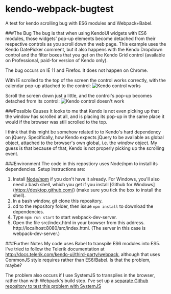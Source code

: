 # kendo-webpack-bugtest
 A test for kendo scrolling bug with ES6 modules and Webpack+Babel.

###The Bug
The bug is that when using KendoUI widgets with ES6 modules, those widgets' pop-up elements become detached from their respective controls as you scroll down the web page.  This example uses the Kendo DatePicker comment, but it also happens with the Kendo Dropdown control and the filter boxes that you get on the Kendo Grid control (available on Professional, paid-for version of Kendo only).

The bug occurs on IE 11 and Firefox.  It does not happen on Chrome.


With IE scrolled to the top of the screen the control works correctly, with the calendar pop-up attached to the control:
![Kendo control works](http://www.users.on.net/~mikeandgeminoz/code/images/kendo_es6_scrollingbug1.png "Kendo control works")

Scroll the screen down just a little, and the control's pop-up becomes detached from its control:
![Kendo control doesn't work](http://www.users.on.net/~mikeandgeminoz/code/images/kendo_es6_scrollingbug2.png "Kendo control doesn't work")


###Possible Causes
It looks to me that Kendo is not even picking up that the window has scrolled at all, and is placing its pop-up in the same place it would if the browser was still scrolled to the top.

I think that this might be somehow related to to Kendo's hard dependency on jQuery.  Specifically, how Kendo expects jQuery to be available as global object, attached to the browser's own global, i.e. the _window_ object.  My guess is that because of that, Kendo is not properly picking up the scrolling event.


###Environment
The code in this repostiory uses Node/npm to install its dependencies.  Setup instructions are:

1. Install [Node/npm](https://nodejs.org/en/download/) if you don't have it already.  For Windows, you'll also need a bash shell, which you get if you install [Github for Windows] (https://desktop.github.com/) (make sure you tick the box to install the shell).
1. In a bash window, git clone this repository.
1. cd to the repository folder, then issue `npm install` to download the dependencies.
1. Type `npm run start` to start webpack-dev-server.
1. Open the file src/index.html in your browser from this address. http://localhost:8080/src/index.html.  (The server in this case is webpack-dev-server.)

###Further Notes
My code uses Babel to transpile ES6 modules into ES5.  I've tried to follow the Telerik documentation at http://docs.telerik.com/kendo-ui/third-party/webpack, although that uses CommonJS style requires rather than ES6/Babel.  Is that the problem, maybe?

The problem also occurs if I use SystemJS to transpiles in the browser, rather than with Webpack's build step.   I've set up a [separate Github repository to test this problem with SystemJS](https://github.com/brownieboy/kendo-systemjs)






